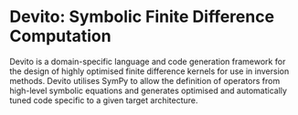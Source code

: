 Devito: Symbolic Finite Difference Computation
======

Devito is a domain-specific language and code generation framework for the design of highly optimised finite difference kernels for use in inversion methods. Devito utilises SymPy to allow the definition of operators from high-level symbolic equations and generates optimised and automatically tuned code specific to a given target architecture.
